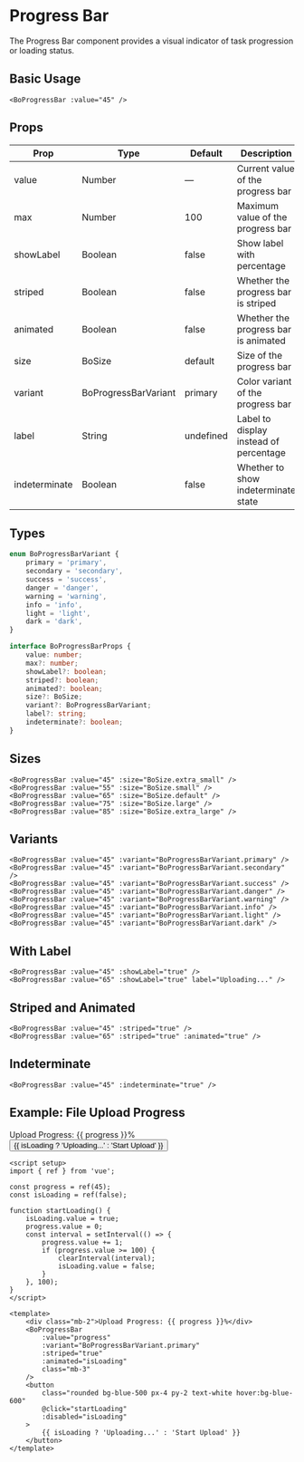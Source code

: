 <script setup>
import BoProgressBar from '@/components/progress-bar/bo-progress-bar.vue';
import { BoSize } from '@/shared/bo-size';
import { BoProgressBarVariant } from '@/components/progress-bar/bo-progress-bar';
import { ref } from 'vue';

// For examples with animated progress
const progress = ref(45);
const isLoading = ref(false);

function startLoading() {
  isLoading.value = true;
  progress.value = 0;
  const interval = setInterval(() => {
    progress.value += 1;
    if (progress.value >= 100) {
      clearInterval(interval);
      isLoading.value = false;
    }
  }, 100);
}
</script>

# Progress Bar

The Progress Bar component provides a visual indicator of task progression or loading status.

## Basic Usage

<div class="component-preview">
  <BoProgressBar :value="45" />
</div>

```vue
<BoProgressBar :value="45" />
```

## Props

| Prop          | Type                 | Default   | Description                            |
| ------------- | -------------------- | --------- | -------------------------------------- |
| value         | Number               | —         | Current value of the progress bar      |
| max           | Number               | 100       | Maximum value of the progress bar      |
| showLabel     | Boolean              | false     | Show label with percentage             |
| striped       | Boolean              | false     | Whether the progress bar is striped    |
| animated      | Boolean              | false     | Whether the progress bar is animated   |
| size          | BoSize               | default   | Size of the progress bar               |
| variant       | BoProgressBarVariant | primary   | Color variant of the progress bar      |
| label         | String               | undefined | Label to display instead of percentage |
| indeterminate | Boolean              | false     | Whether to show indeterminate state    |

## Types

```typescript
enum BoProgressBarVariant {
	primary = 'primary',
	secondary = 'secondary',
	success = 'success',
	danger = 'danger',
	warning = 'warning',
	info = 'info',
	light = 'light',
	dark = 'dark',
}

interface BoProgressBarProps {
	value: number;
	max?: number;
	showLabel?: boolean;
	striped?: boolean;
	animated?: boolean;
	size?: BoSize;
	variant?: BoProgressBarVariant;
	label?: string;
	indeterminate?: boolean;
}
```

## Sizes

<div class="component-preview">
  <BoProgressBar :value="45" :size="BoSize.extra_small" class="mb-3" />
  <BoProgressBar :value="55" :size="BoSize.small" class="mb-3" />
  <BoProgressBar :value="65" :size="BoSize.default" class="mb-3" />
  <BoProgressBar :value="75" :size="BoSize.large" class="mb-3" />
  <BoProgressBar :value="85" :size="BoSize.extra_large" />
</div>

```vue
<BoProgressBar :value="45" :size="BoSize.extra_small" />
<BoProgressBar :value="55" :size="BoSize.small" />
<BoProgressBar :value="65" :size="BoSize.default" />
<BoProgressBar :value="75" :size="BoSize.large" />
<BoProgressBar :value="85" :size="BoSize.extra_large" />
```

## Variants

<div class="component-preview">
  <BoProgressBar :value="45" :variant="BoProgressBarVariant.primary" class="mb-3" />
  <BoProgressBar :value="45" :variant="BoProgressBarVariant.secondary" class="mb-3" />
  <BoProgressBar :value="45" :variant="BoProgressBarVariant.success" class="mb-3" />
  <BoProgressBar :value="45" :variant="BoProgressBarVariant.danger" class="mb-3" />
  <BoProgressBar :value="45" :variant="BoProgressBarVariant.warning" class="mb-3" />
  <BoProgressBar :value="45" :variant="BoProgressBarVariant.info" class="mb-3" />
  <BoProgressBar :value="45" :variant="BoProgressBarVariant.light" class="mb-3" />
  <BoProgressBar :value="45" :variant="BoProgressBarVariant.dark" />
</div>

```vue
<BoProgressBar :value="45" :variant="BoProgressBarVariant.primary" />
<BoProgressBar :value="45" :variant="BoProgressBarVariant.secondary" />
<BoProgressBar :value="45" :variant="BoProgressBarVariant.success" />
<BoProgressBar :value="45" :variant="BoProgressBarVariant.danger" />
<BoProgressBar :value="45" :variant="BoProgressBarVariant.warning" />
<BoProgressBar :value="45" :variant="BoProgressBarVariant.info" />
<BoProgressBar :value="45" :variant="BoProgressBarVariant.light" />
<BoProgressBar :value="45" :variant="BoProgressBarVariant.dark" />
```

## With Label

<div class="component-preview">
  <BoProgressBar :value="45" :showLabel="true" class="mb-3" />
  <BoProgressBar :value="65" :showLabel="true" label="Uploading..." />
</div>

```vue
<BoProgressBar :value="45" :showLabel="true" />
<BoProgressBar :value="65" :showLabel="true" label="Uploading..." />
```

## Striped and Animated

<div class="component-preview">
  <BoProgressBar :value="45" :striped="true" class="mb-3" />
  <BoProgressBar :value="65" :striped="true" :animated="true" />
</div>

```vue
<BoProgressBar :value="45" :striped="true" />
<BoProgressBar :value="65" :striped="true" :animated="true" />
```

## Indeterminate

<div class="component-preview">
  <BoProgressBar :value="45" :indeterminate="true" />
</div>

```vue
<BoProgressBar :value="45" :indeterminate="true" />
```

## Example: File Upload Progress

<div class="component-preview">
  <div class="mb-2">Upload Progress: {{ progress }}%</div>
  <BoProgressBar 
    :value="progress" 
    :variant="BoProgressBarVariant.primary" 
    :striped="true" 
    :animated="isLoading" 
    class="mb-3" 
  />
  <button 
    class="px-4 py-2 bg-blue-500 text-white rounded hover:bg-blue-600" 
    @click="startLoading"
    :disabled="isLoading"
  >
    {{ isLoading ? 'Uploading...' : 'Start Upload' }}
  </button>
</div>

```vue
<script setup>
import { ref } from 'vue';

const progress = ref(45);
const isLoading = ref(false);

function startLoading() {
	isLoading.value = true;
	progress.value = 0;
	const interval = setInterval(() => {
		progress.value += 1;
		if (progress.value >= 100) {
			clearInterval(interval);
			isLoading.value = false;
		}
	}, 100);
}
</script>

<template>
	<div class="mb-2">Upload Progress: {{ progress }}%</div>
	<BoProgressBar
		:value="progress"
		:variant="BoProgressBarVariant.primary"
		:striped="true"
		:animated="isLoading"
		class="mb-3"
	/>
	<button
		class="rounded bg-blue-500 px-4 py-2 text-white hover:bg-blue-600"
		@click="startLoading"
		:disabled="isLoading"
	>
		{{ isLoading ? 'Uploading...' : 'Start Upload' }}
	</button>
</template>
```
